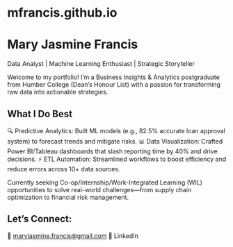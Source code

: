# mfrancis.github.io
# Mary Jasmine Francis

Data Analyst | Machine Learning Enthusiast | Strategic Storyteller

Welcome to my portfolio! I’m a Business Insights & Analytics postgraduate from Humber College (Dean’s Honour List) with a passion for transforming raw data into actionable strategies.

## What I Do Best
🔍 Predictive Analytics: Built ML models (e.g., 82.5% accurate loan approval system) to forecast trends and mitigate risks.
📊 Data Visualization: Crafted Power BI/Tableau dashboards that slash reporting time by 40% and drive decisions.
⚡ ETL Automation: Streamlined workflows to boost efficiency and reduce errors across 10+ data sources.

Currently seeking Co-op/Internship/Work-Integrated Learning (WIL) opportunities to solve real-world challenges—from supply chain optimization to financial risk management.

## Let’s Connect:
📩 maryjasmine.francis@gmail.com
🔗 LinkedIn

